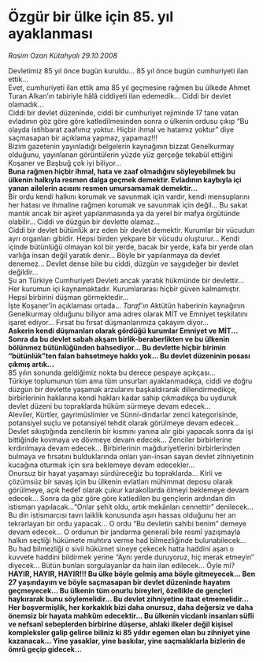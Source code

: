 # Özgür bir ülke için 85. yıl ayaklanması

*Rasim Ozan Kütahyalı 29.10.2008*

<div class="taraf_structure_2col_1zq">
<div class="margen_n">



 <p>Devletimiz 85 yıl önce bugün kuruldu... 85 yıl önce bugün cumhuriyeti ilan ettik...<br/>Evet, cumhuriyeti ilan ettik ama 85 yıl geçmesine rağmen bu ülkede Ahmet Turan Alkan’ın tabiriyle hâlâ ciddiyeti ilan edemedik... Ciddi bir devlet olamadık...<br/>Ciddi bir devlet düzeninde, ciddi bir cumhuriyet rejiminde 17 tane vatan evladının göz göre göre katledilmesinden sonra o ülkenin ordusu çıkıp “Bu olayda istihbarat zaafımız yoktur. Hiçbir ihmal ve hatamız yoktur” diye saçmasapan bir açıklama yapmaz, yapamaz!!! <br/>Bizim gazetenin yayınladığı belgelerin kaynağının bizzat Genelkurmay olduğunu, yayınlanan görüntülerin yüzde yüz gerçeğe tekabül ettiğini Koşaner ve Başbuğ çok iyi biliyor...<br/><b>Buna rağmen hiçbir ihmal, hata ve zaaf olmadığını söyleyebilmek bu ülkenin halkıyla resmen dalga geçmek demektir. Evladının kaybıyla içi yanan ailelerin acısını resmen umursamamak demektir...<br/></b>Bir ordu kendi halkını korumak ve savunmak için vardır, kendi mensuplarını her hatası ve ihmaline rağmen korumak ve savunmak için değil... Bu sakat mantık ancak bir aşiret yapılanmasında ya da yerel bir mafya örgütünde olabilir... Ciddi ve düzgün bir devlette olamaz...<br/>Ciddi bir devlet bütünlük arz eden bir devlet demektir. Kurumlar bir vücudun ayrı organları gibidir. Hepsi birden yekpare bir vücudu oluşturur... Kendi içinde bütünlüğü olmayan kol bir yerde, bacak bir yerde, kafa bir yerde olan varlığa insan değil yaratık denir... Böyle bir yapılanmaya da devlet denemez... Devlet dense bile bu ciddi, düzgün ve saygıdeğer bir devlet değildir...<br/>Şu an Türkiye Cumhuriyeti Devleti ancak yaratık hükmünde bir devlettir... Her kurumun içi kaynamaktadır. Kurumlararası hiçbir güven kalmamıştır. Hepsi birbirini düşman görmektedir...<br/>İşte Koşaner’in açıklaması ortada...<i> Taraf’ın</i> Aktütün haberinin kaynağının Genelkurmay olduğunu biliyor ama adres olarak MİT ve Emniyet teşkilatını işaret ediyor... Fırsat bu fırsat düşmanlarımıza çakayım diyor...<br/><b>Askerin kendi düşmanları olarak gördüğü kurumlar Emniyet ve MİT... Sonra da bu devlet sabah akşam birlik-beraberlikten ve bu ülkenin bölünmez bütünlüğünden bahsediyor... Bu devlette hiçbir birimin “bütünlük”ten falan bahsetmeye hakkı yok... Bu devlet düzeninin posası çıkmış artık... <br/></b>85 yılın sonunda geldiğimiz nokta bu derece pespaye açıkçası...<br/>Türkiye toplumunun tüm ama tüm unsurları ayaklanmadıkça, ciddi ve doğru düzgün bir devlette yaşamak arzularını başkaldırarak dillendirmedikçe, birbirlerinin haklarına kendi hakları kadar sahip çıkmadıkça bu uyduruk devlet düzeni bu topraklarda hüküm sürmeye devam edecek...<br/>Aleviler, Kürtler, gayrimüslimler ve Sünni-dindarlar zenci kategorisinde, potansiyel suçlu ve potansiyel tehdit olarak görülmeye devam edecek...<br/>Devlet sıkıştığında zencilerin bir kısmını yanına alır gibi yapacak sonra da işi bittiğinde kovmaya ve dövmeye devam edecek... Zenciler birbirlerine kırdırılmaya devam edecek... Birbirlerinin mağduriyetlerini birbirlerinden bulmaya ve fırsatını bulduklarında onları yarı-insan sayan devlet zihniyetinin kucağına oturmak için sıra beklemeye devam edecekler...<br/>Onursuz bir hayat yaşamayı sürdüreceğiz bu topraklarda... Kirli ve çözümsüz bir savaş için bu ülkenin evlatları mühimmat deposu olarak görülmeye, açık hedef olarak çukur karakollarda ölmeyi beklemeye devam edecek... Sonra da göz göre göre katledilen bu gençlerin ardından din istismarı yapılacak...“Onlar şehit oldu, artık mekânları cennettir” denilecek...<br/>Bu din istismarcısı tavrı laiklik konusunda aşırı hassas olduğunu her an tekrarlayan bir ordu yapacak... O ordu “Bu devletin sahibi benim” demeye devam edecek... O ordunun bir jandarma generali bile resmî yazışmayla halkın seçtiği hükümete muhtıra verme had bilmezliğinde bulunabilecek...<br/>Bu had bilmezliği o sivil hükümet sineye çekecek hatta haddini aşan o kuvvete haddini bildirmek yerine “Aynı yerde duruyoruz, hiç merak etmeyin” diyecek... Bütün bunları sorgulayanlar da hain ilan edilecek... Öyle mi?<br/><b>HAYIR, HAYIR, HAYIR!!! Bu ülke böyle gelmiş ama böyle gitmeyecek... Ben 27 yaşındayım ve böyle saçmasapan bir devlet düzeninde hayatım geçmeyecek... Bu ülkenin tüm onurlu bireyleri, özellikle de gençleri haykırarak bunu söylemelidir... Bu devlet zihniyetine itaat etmemelidir... Her boşvermişlik, her korkaklık bizi daha onursuz, daha değersiz ve daha önemsiz bir hayata mahkûm edecektir... Bu ülkenin vicdanlı insanları süfli ve nefsanî sebeplerden birbirine düşerse, ahlaki ilkeler değil kişisel kompleksler galip gelirse biliniz ki 85 yıldır egemen olan bu zihniyet yine kazanacak... Yine yasaklar, yine baskılar, yine saçmalıklarla bizlerin de ömrü geçip gidecek...</b></p>
<br/>
<br/>
<br/>



<br/>


<div id="taraf_not">
</div>

</div>


</div>
